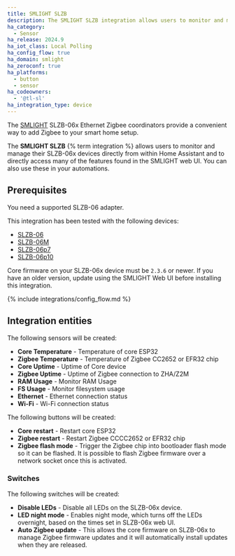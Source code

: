 ```yaml
---
title: SMLIGHT SLZB
description: The SMLIGHT SLZB integration allows users to monitor and manage their SMLIGHT SLZB-06x devices from directly within Home Assistant.
ha_category:
  - Sensor
ha_release: 2024.9
ha_iot_class: Local Polling
ha_config_flow: true
ha_domain: smlight
ha_zeroconf: true
ha_platforms:
  - button
  - sensor
ha_codeowners:
  - '@tl-sl'
ha_integration_type: device
---
```


The [SMLIGHT](https://smlight.tech) SLZB-06x Ethernet Zigbee coordinators
provide a convenient way to add Zigbee to your smart home setup.

The **SMLIGHT SLZB** {% term integration %} allows users to monitor and manage their SLZB-06x devices
directly from within Home Assistant and to directly access many of the
features found in the SMLIGHT web UI. You can also use these in your automations.

## Prerequisites

You need a supported SLZB-06 adapter.

 This integration has been tested with the following devices:

- [SLZB-06](https://smlight.tech/product/slzb-06)
- [SLZB-06M](https://smlight.tech/product/slzb-06m)
- [SLZB-06p7](https://smlight.tech/product/slzb-06p7)
- [SLZB-06p10](https://smlight.tech/product/slzb-06p10/)

Core firmware on your SLZB-06x device must be `2.3.6` or newer. If you have an older version, update using the SMLIGHT Web UI before installing this integration.
  
{% include integrations/config_flow.md %}

## Integration entities

The following sensors will be created:

- **Core Temperature** - Temperature of core ESP32
- **Zigbee Temperature** - Temperature of Zigbee CC2652 or EFR32 chip
- **Core Uptime** - Uptime of Core device
- **Zigbee Uptime** - Uptime of Zigbee connection to ZHA/Z2M
- **RAM Usage** - Monitor RAM Usage
- **FS Usage** - Monitor filesystem usage
- **Ethernet** - Ethernet connection status
- **Wi-Fi** - Wi-Fi connection status

The following buttons will be created:

- **Core restart** - Restart core ESP32
- **Zigbee restart** - Restart Zigbee CCCC2652 or EFR32 chip
- **Zigbee flash mode** - Trigger the Zigbee chip into bootloader flash mode so it can be flashed. It is possible to flash Zigbee firmware over a network socket once this is activated.

### Switches

The following switches will be created:

- **Disable LEDs** - Disable all LEDs on the SLZB-06x device.
- **LED night mode** - Enables night mode, which turns off the LEDs overnight, based on the times set in SLZB-06x web UI.
- **Auto Zigbee update** - This allows the core firmware on SLZB-06x to manage Zigbee firmware updates and it will automatically install updates when they are released.

